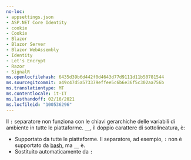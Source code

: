 ```yaml
---
no-loc:
- appsettings.json
- ASP.NET Core Identity
- cookie
- Cookie
- Blazor
- Blazor Server
- Blazor WebAssembly
- Identity
- Let's Encrypt
- Razor
- SignalR
ms.openlocfilehash: 6435d39b6d442f0d4643d77d9111d11b50781544
ms.sourcegitcommit: a49c47d5a573379effee5c6b6e36f5c302aa756b
ms.translationtype: MT
ms.contentlocale: it-IT
ms.lasthandoff: 02/16/2021
ms.locfileid: "100536296"
---
```

Il `:` separatore non funziona con le chiavi gerarchiche delle variabili di ambiente in tutte le piattaforme. `__`, il doppio carattere di sottolineatura, è:

* Supportato da tutte le piattaforme. Il separatore, ad esempio, `:` non è supportato da [bash](https://linuxhint.com/bash-environment-variables/), ma `__` è.
* Sostituito automaticamente da `:`